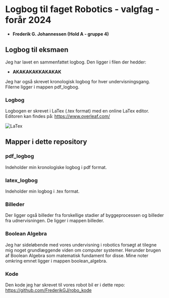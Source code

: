 # Logbog til faget Robotics - valgfag - forår 2024

- **Frederik G. Johannessen (Hold A - gruppe 4)**

## Logbog til eksmaen 
Jeg har lavet en sammenfattet logbog. Den ligger i filen der hedder:
- **AKAKAKAKKAKAKAK** 

Jeg har også skrevet kronologisk logbog for hver undervisningsgang. Filerne ligger i mappen pdf_logbog.

### Logbog 
Logbogen er skrevet i LaTex (.tex format) med en online LaTex editor.
Editoren kan findes på:
https://www.overleaf.com/

![LaTex](https://img.shields.io/badge/LaTeX-%23000000?style=flat-square&logo=latex&logoColor=white)

## Mapper i dette repository

### pdf_logbog
Indeholder min kronologiske logbog i pdf format. 

### latex_logbog 
Indeholder min logbog i .tex format.

### Billeder
Der ligger også billeder fra forskellige stadier af byggeprocessen og billeder fra udnervisningen. De ligger i mappen billeder.  

### Boolean Algebra
Jeg har sideløbende med vores undervisning i robotics forsøgt at tilegne mig noget grundlæggende viden om computer systemer. Herunder brugen af Boolean Algebra som matematisk fundament for disse. Mine noter omkring emnet ligger i mappen boolean_algebra.

### Kode 
Den kode jeg har skrevet til vores robot bil er i dette repo:
https://github.com/FrederikGJ/robo_kode 
